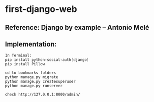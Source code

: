 # first-django-web

## Reference: Django by example – Antonio Melé

## Implementation:
```
In Terminal:
pip install python-social-auth[django]
pip install Pillow

cd to bookmarks folders
python manage.py migrate
python manage.py createsuperuser
python manage.py runserver

check http://127.0.0.1:8000/admin/
```

